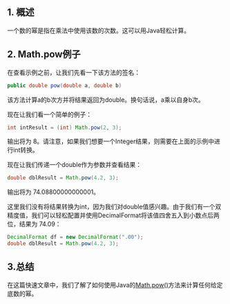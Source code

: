 ## 1. 概述

一个数的幂是指在乘法中使用该数的次数。这可以用Java轻松计算。

## 2. Math.pow例子

在查看示例之前，让我们先看一下该方法的签名：

```java
public double pow(double a, double b)
```

该方法计算a的b次方并将结果返回为double。换句话说，a乘以自身b次。

现在让我们看一个简单的例子：

```java
int intResult = (int) Math.pow(2, 3);
```

输出将为 8。请注意，如果我们想要一个Integer结果，则需要在上面的示例中进行int转换。

现在让我们传递一个double作为参数并查看结果：

```java
double dblResult = Math.pow(4.2, 3);
```

输出将为 74.08800000000001。

这里我们没有将结果转换为int，因为我们对double值感兴趣。由于我们有一个双精度值，我们可以轻松配置并使用DecimalFormat将该值四舍五入到小数点后两位，结果为 74.09：

```java
DecimalFormat df = new DecimalFormat(".00");
double dblResult = Math.pow(4.2, 3);
```

## 3.总结

在这篇快速文章中，我们了解了如何使用Java的[Math.pow()](https://docs.oracle.com/en/java/javase/11/docs/api/java.base/java/lang/Math.html#pow(double,double))方法来计算任何给定底数的幂。